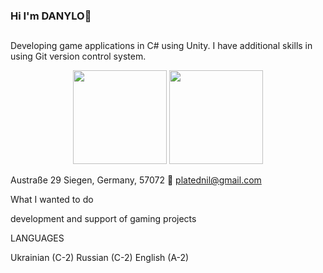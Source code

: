 ### Hi I'm DANYLO👋
##
Developing game applications in C# using Unity. I have additional skills in using Git version control system.



<p align='center'>
   <a href="https://github-readme-stats.vercel.app/api?username=MainDevF&show_icons=true&count_private=true">
       <img height=150 src="https://github-readme-stats.vercel.app/api?username=MainDevF&show_icons=true&count_private=true"/></a>
   <a href="https://github.com/romankh3/github-readme-stats">
       <img height=150 src="https://github-readme-stats.vercel.app/api/top-langs/?username=MainDevF&layout=compact"/></a>
</p>

Austraße 29
Siegen, Germany, 57072
📮 platednil@gmail.com

What I wanted to do

development and support of gaming projects 



LANGUAGES

Ukrainian (C-2)
Russian (C-2)
English (A-2)
